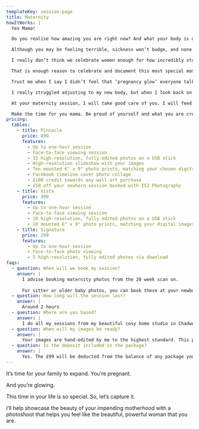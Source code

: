 ```yaml
---
templateKey: session-page
title: Maternity
howItWorks: |
  Yes Mama!

  Do you realise how amazing you are right now? And what your body is doing?!

  Although you may be feeling terrible, sickness won’t budge, and none of your clothes fit – you are still beautiful. 

  I really don’t think we celebrate women enough for how incredibly strong and amazing we are for growing an actual human – albeit a tiny one – but still an actual human, who will make their stamp on the world and your heart, is growing inside you! 

  That is enough reason to celebrate and document this most special moment happening in your life right now. 

  Trust me when I say I didn’t feel that ‘pregnancy glow’ everyone talks about. 

  I really struggled adjusting to my new body, but when I look back on my maternity gallery, I am so in awe and so proud that I took these photos. I am glad my dear friend, and fellow wonderful photographer, took them of me. They are now hanging pride of place in my bedroom. 

  At your maternity session, I will take good care of you. I will feed you snacks, have caffeine-free drinks on tap for you, do your makeup, and you also can choose if you’d like to book for your hair to be done too. 

  Make the time for you mama. Be proud of yourself and what you are creating, so in a few months or years’ time you will look back on this time in your life and say “Wow, yes I did that!” 
pricing:
  tables:
    - title: Pinnacle
      price: 499
      features:
        - Up to one-hour session
        - Face-to-face viewing session
        - 15 high-resolution, fully edited photos on a USB stick
        - High-resolution slideshow with your images
        - Ten mounted 6" x 9" photo prints, matching your chosen digital images
        - Facebook timeline cover photo collage
        - £100 credit towards any wall art purchase
        - £50 off your newborn session booked with ISJ Photography
    - title: Vista
      price: 399
      features:
        - Up to one-hour session
        - Face-to-face viewing session
        - 10 high-resolution, fully edited photos on a USB stick
        - 10 mounted 6" x 9" photo prints, matching your digital images
    - title: Signature
      price: 299
      features:
        - Up to one-hour session
        - Face-to-face photo viewing
        - 5 high-resolution, fully edited photos via download
faqs:
  - question: When will we book my session?
    answer: |
      I advise booking maternity photos from the 20 week scan on.
      
      For sitter or older baby photos, you can book these at your newborn session or viewing or just contact me.
  - question: How long will the session last?
    answer: |
      Around 2 hours
  - question: Where are you based?
    answer: |
      I do all my sessions from my beautiful cosy home studio in Chadwell Heath in Essex. I will give my address before you are due to arrive. I don’t travel for newborn sessions, however, if for some reason you are unable to get to me once your baby is born, please call me and we can arrange something.
  - question: When will my images be ready?
    answer: |
      Your images are hand-edited by me to the highest standard. This process takes around 10 days. Once your gallery is ready, you will be invited back to the studio for a private viewing session where you’ll choose your favourite images and what you’d like to purchase. Final payment is made on this day. 
  - question: Is the deposit included in the package?
    answer: |
      Yes. The £99 will be deducted from the balance of any package you choose.
---
```

It’s time for your family to expand. You’re pregnant.

And you’re glowing.

This time in your life is so special. So, let’s capture it.

I’ll help showcase the beauty of your impending motherhood with a photoshoot that helps
you feel like the beautiful, powerful woman that you are.